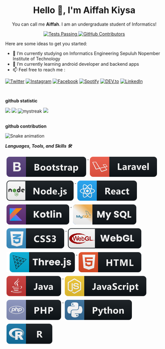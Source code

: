 <div align="center">
   <h1>Hello 👋, I'm Aiffah Kiysa  </h1>

You can call me **Aiffah**. I am an undergraduate student of Informatics!

 <p align="center">
    <a href="https://github.com/aiffahkiysa/github-readme-stats/actions">
      <img alt="Tests Passing" src="https://github.com/anuraghazra/github-readme-stats/workflows/Test/badge.svg" />
    </a>
    <a href="https://github.com/aiffahkiysa/github-readme-stats/graphs/contributors">
      <img alt="GitHub Contributors" src="https://img.shields.io/github/contributors/aiffahkiysa/github-readme-stats" />
    </a>
  </p>

</div>
  
Here are some ideas to get you started:

- 🔭 I’m currently studying on Informatics Engineering Sepuluh Nopember Institute of Technology
- 🌱 I’m currently learning android developer and backend apps
- 📫 Feel free to reach me :
<p>
  <a href="https://twitter.com/kiysawf" target="_blank"><img src="https://img.shields.io/badge/Twitter-%230077B5.svg?&style=flat-square&logo=Twitter&logoColor=white" alt="Twitter"></a>
  <a href="https://www.instagram.com/aiffah.kw" target="_blank"><img src="https://img.shields.io/badge/Instagram-%23E4405F.svg?&style=flat-square&logo=instagram&logoColor=white" alt="Instagram"></a>
  <a href="https://www.facebook.com/aiffah.kiysawaafi" target="_blank"><img src="https://img.shields.io/badge/Facebook-%231877F2.svg?&style=flat-square&logo=facebook&logoColor=white" alt="Facebook"></a>
  <a href="https://open.spotify.com/playlist/" target="_blank"><img src="https://img.shields.io/badge/Spotify-%231ED760.svg?&style=flat-square&logo=spotify&logoColor=white" alt="Spotify"></a>
  <a href="https://dev.to/aiffahkiysa" target="_blank"><img src="https://img.shields.io/badge/DEV-%230A0A0A.svg?&style=flat-square&logo=DEV.to&logoColor=white" alt="DEV.to"></a>
  <a href="https://www.linkedin.com/in/aiffah-kiysa-waafi" target="_blank"><img src="https://img.shields.io/badge/LinkedIn-%230077B5.svg?&style=flat-square&logo=linkedin&logoColor=white" alt="LinkedIn"></a>
</p>
<br>

**github statistic**

<div>
  <img height="150" src="https://github-readme-stats.vercel.app/api?username=AiffahKiysa&show_icons=true&theme=algolia&count_private=true&hide=issues" />
  <img height="150" src="https://github-readme-stats.vercel.app/api/top-langs/?username=Aiffahkiysa&layout=compact&theme=algolia&langs_count=6" />
  
  <img height="165" src="https://github-readme-streak-stats.herokuapp.com/?user=aiffahkiysa&theme=algolia" alt="mystreak"/>
  <img height="165" src="https://github-profile-trophy.vercel.app/?username=AiffahKiysa&theme=algolia&margin-w=15&margin-h=15&row=2&column=4" />
</div>
<br>

**github contribution**
<div>

![Snake animation](https://github.com/aiffahkiysa/github-readme/blob/output/github-contribution-snake.svg)
</div>

***Languages, Tools, and Skills 🛠***
<div>
 <a href="#">
    <img src="svg/dev/frameworks/bootstrap.svg" alt="bootstrap" style="vertical-align:top; margin:6px 4px">
  </a>  
   <a href="#">
    <img src="svg/dev/frameworks/laravel.svg" alt="laravel" style="vertical-align:top; margin:6px 4px">
  </a>  
   <a href="#">
    <img src="svg/dev/frameworks/nodejs.svg" alt="nodejs" style="vertical-align:top; margin:6px 4px">
  </a>  
   <a href="#">
    <img src="svg/dev/frameworks/react.svg" alt="react" style="vertical-align:top; margin:6px 4px">
  </a>  
  <a href="#">
    <img src="svg/dev/languages/Kotlin.svg" alt="kotlin" style="vertical-align:top; margin:6px 4px">
  </a>   
  <a href="#">
    <img src="svg/dev/languages/MySQL.svg" alt="mysql" style="vertical-align:top; margin:6px 4px">
  </a>  
  <a href="#">
    <img src="svg/dev/languages/css3.svg" alt="css3" style="vertical-align:top; margin:6px 4px">
  </a>  
  <a href="#">
    <img src="svg/dev/languages/webgl.svg" alt="webgl" style="vertical-align:top; margin:6px 4px">
  </a>  
  <a href="#">
    <img src="svg/dev/languages/threejs.svg" alt="threejs" style="vertical-align:top; margin:6px 4px">
  </a> 
  <a href="#">
    <img src="svg/dev/languages/html.svg" alt="html" style="vertical-align:top; margin:6px 4px">
  </a>  
  <a href="#">
    <img src="svg/dev/languages/java.svg" alt="java" style="vertical-align:top; margin:6px 4px">
  </a>  
  <a href="#">
    <img src="svg/dev/languages/js.svg" alt="js" style="vertical-align:top; margin:6px 4px">
  </a>  
  <a href="#">
    <img src="svg/dev/languages/php.svg" alt="php" style="vertical-align:top; margin:6px 4px">
  </a>  
  <a href="#">
    <img src="svg/dev/languages/python.svg" alt="python" style="vertical-align:top; margin:6px 4px">
  </a>  
  <a href="#">
    <img src="svg/dev/languages/r.svg" alt="r" style="vertical-align:top; margin:6px 4px">
  </a> 
</div>
